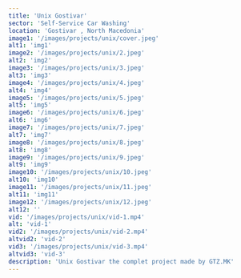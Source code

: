 ```yaml
---
title: 'Unix Gostivar'
sector: 'Self-Service Car Washing'
location: 'Gostivar , North Macedonia'
image1: '/images/projects/unix/cover.jpeg'
alt1: 'img1'
image2: '/images/projects/unix/2.jpeg'
alt2: 'img2'
image3: '/images/projects/unix/3.jpeg'
alt3: 'img3'
image4: '/images/projects/unix/4.jpeg'
alt4: 'img4'
image5: '/images/projects/unix/5.jpeg'
alt5: 'img5'
image6: '/images/projects/unix/6.jpeg'
alt6: 'img6'
image7: '/images/projects/unix/7.jpeg'
alt7: 'img7'
image8: '/images/projects/unix/8.jpeg'
alt8: 'img8'
image9: '/images/projects/unix/9.jpeg'
alt9: 'img9'
image10: '/images/projects/unix/10.jpeg'
alt10: 'img10'
image11: '/images/projects/unix/11.jpeg'
alt11: 'img11'
image12: '/images/projects/unix/12.jpeg'
alt12: ''
vid: '/images/projects/unix/vid-1.mp4'
alt: 'vid-1'
vid2: '/images/projects/unix/vid-2.mp4'
altvid2: 'vid-2'
vid3: '/images/projects/unix/vid-3.mp4'
altvid3: 'vid-3'
description: 'Unix Gostivar the complet project made by GTZ.MK'
---
```

